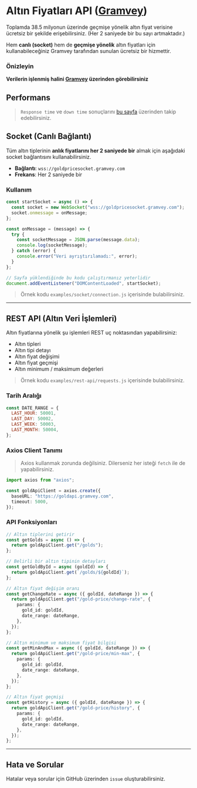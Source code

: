 # Altın Fiyatları API ([Gramvey](https://www.gramvey.com/))

Toplamda 38.5 milyonun üzerinde geçmişe yönelik altın fiyat verisine ücretsiz bir şekilde erişebilirsiniz. (Her 2 saniyede bir bu sayı artmaktadır.)

Hem **canlı (socket)** hem de **geçmişe yönelik** altın fiyatları için kullanabileceğiniz Gramvey tarafından sunulan ücretsiz bir hizmettir.

### Önizleyin

**Verilerin işlenmiş halini [Gramvey](https://www.gramvey.com/) üzerinden görebilirsiniz**

## Performans

> `Response time` ve `down time` sonuçlarını [bu sayfa](https://stats.uptimerobot.com/McWylIuLFO) üzerinden takip edebilirsiniz.

## Socket (Canlı Bağlantı)

Tüm altın tiplerinin **anlık fiyatlarını her 2 saniyede bir** almak için aşağıdaki socket bağlantısını kullanabilirsiniz.

- **Bağlantı**: `wss://goldpricesocket.gramvey.com`
- **Frekans**: Her 2 saniyede bir

### Kullanım

```js
const startSocket = async () => {
  const socket = new WebSocket("wss://goldpricesocket.gramvey.com");
  socket.onmessage = onMessage;
};

const onMessage = (message) => {
  try {
    const socketMessage = JSON.parse(message.data);
    console.log(socketMessage);
  } catch (error) {
    console.error("Veri ayrıştırılamadı:", error);
  }
};

// Sayfa yüklendiğinde bu kodu çalıştırmanız yeterlidir
document.addEventListener("DOMContentLoaded", startSocket);
```

> Örnek kodu `examples/socket/connection.js` içerisinde bulabilirsiniz.

---

## REST API (Altın Veri İşlemleri)

Altın fiyatlarına yönelik şu işlemleri REST uç noktasından yapabilirsiniz:

- Altın tipleri
- Altın tipi detayı
- Altın fiyat değişimi
- Altın fiyat geçmişi
- Altın minimum / maksimum değerleri

> Örnek kodu `examples/rest-api/requests.js` içerisinde bulabilirsiniz.

### Tarih Aralığı

```js
const DATE_RANGE = {
  LAST_HOUR: 50001,
  LAST_DAY: 50002,
  LAST_WEEK: 50003,
  LAST_MONTH: 50004,
};
```

### Axios Client Tanımı

> Axios kullanmak zorunda değilsiniz. Dilerseniz her isteği `fetch` ile de yapabilirsiniz.

```ts
import axios from "axios";

const goldApiClient = axios.create({
  baseURL: "https://goldapi.gramvey.com",
  timeout: 5000,
});
```

### API Fonksiyonları

```ts
// Altın tiplerini getirir
const getGolds = async () => {
  return goldApiClient.get("/golds");
};

// Belirli bir altın tipinin detayları
const getGoldById = async (goldId) => {
  return goldApiClient.get(`/golds/${goldId}`);
};

// Altın fiyat değişim oranı
const getChangeRate = async ({ goldId, dateRange }) => {
  return goldApiClient.get("/gold-price/change-rate", {
    params: {
      gold_id: goldId,
      date_range: dateRange,
    },
  });
};

// Altın minimum ve maksimum fiyat bilgisi
const getMinAndMax = async ({ goldId, dateRange }) => {
  return goldApiClient.get("/gold-price/min-max", {
    params: {
      gold_id: goldId,
      date_range: dateRange,
    },
  });
};

// Altın fiyat geçmişi
const getHistory = async ({ goldId, dateRange }) => {
  return goldApiClient.get("/gold-price/history", {
    params: {
      gold_id: goldId,
      date_range: dateRange,
    },
  });
};
```

---

## Hata ve Sorular

Hatalar veya sorular için GitHub üzerinden `issue` oluşturabilirsiniz.

